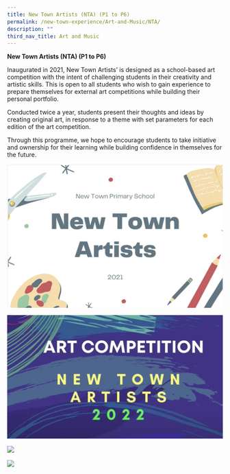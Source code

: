 ```yaml
---
title: New Town Artists (NTA) (P1 to P6)
permalink: /new-town-experience/Art-and-Music/NTA/
description: ""
third_nav_title: Art and Music
---
```

**New Town Artists (NTA) (P1 to P6)**

Inaugurated in 2021, New Town Artists’ is designed as a school-based art competition with the  intent of challenging students in their creativity and artistic skills. This is open to all students who wish to gain experience to prepare themselves for external art competitions while building their personal portfolio.
 
Conducted twice a year, students present their thoughts and ideas by creating original art, in response to a theme with set parameters for each edition of the art competition.
 
Through this programme, we hope to encourage students to take initiative and ownership for their learning while building confidence in themselves for the future. 

![](/images/Art%20and%20Music/New%20Town%20Artists/New%20Town%20Artists%201%20(Cover).png)

![](/images/Art%20and%20Music/New%20Town%20Artists/New%20Town%20Artists%202%20(Cover).png)

![](/images/Art%20and%20Music/New%20Town%20Artists/New%20Town%20Artist%203.png)

![](/images/Art%20and%20Music/New%20Town%20Artists/New%20Town%20Artist%204.png)